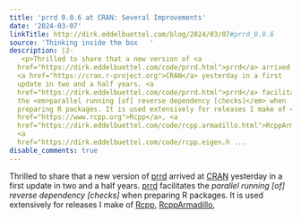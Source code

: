 ```yaml
---
title: 'prrd 0.0.6 at CRAN: Several Improvements'
date: '2024-03-07'
linkTitle: http://dirk.eddelbuettel.com/blog/2024/03/07#prrd_0.0.6
source: 'Thinking inside the box   '
description: |2-
   <p>Thrilled to share that a new version of <a
  href="https://dirk.eddelbuettel.com/code/prrd.html">prrd</a> arrived at
  <a href="https://cran.r-project.org">CRAN</a> yesterday in a first
  update in two and a half years. <a
  href="https://dirk.eddelbuettel.com/code/prrd.html">prrd</a> facilitates
  the <em>parallel running [of] reverse dependency [checks]</em> when
  preparing R packages. It is used extensively for releases I make of <a
  href="https://www.rcpp.org">Rcpp</a>, <a
  href="https://dirk.eddelbuettel.com/code/rcpp.armadillo.html">RcppArmadillo</a>,
  <a
  href="https://dirk.eddelbuettel.com/code/rcpp.eigen.h ...
disable_comments: true
---
```

 <p>Thrilled to share that a new version of <a
href="https://dirk.eddelbuettel.com/code/prrd.html">prrd</a> arrived at
<a href="https://cran.r-project.org">CRAN</a> yesterday in a first
update in two and a half years. <a
href="https://dirk.eddelbuettel.com/code/prrd.html">prrd</a> facilitates
the <em>parallel running [of] reverse dependency [checks]</em> when
preparing R packages. It is used extensively for releases I make of <a
href="https://www.rcpp.org">Rcpp</a>, <a
href="https://dirk.eddelbuettel.com/code/rcpp.armadillo.html">RcppArmadillo</a>,
<a
href="https://dirk.eddelbuettel.com/code/rcpp.eigen.h ...